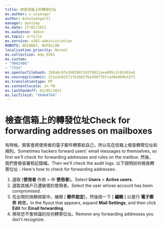 ```yaml
---
title: 檢查信箱上的轉發位址
ms.author: v-aiyengar
author: AshaIyengar21
manager: dansimp
ms.date: 17/02/2021
ms.audience: Admin
ms.topic: article
ms.service: o365-administration
ROBOTS: NOINDEX, NOFOLLOW
localization_priority: Normal
ms.collection: Adm_O365
ms.custom:
- "9002486"
- "7524"
ms.openlocfilehash: 1b0a6c8fe368196f2d1f9811aea895c2c024b2e6
ms.sourcegitcommit: 251e2e82571fb3bb1fbe3dbf7bfca30e004b3373
ms.translationtype: MT
ms.contentlocale: zh-TW
ms.lasthandoff: 03/05/2021
ms.locfileid: "50464764"
---
```

# <a name="check-for-forwarding-addresses-on-mailboxes"></a><span data-ttu-id="30bd4-102">檢查信箱上的轉發位址</span><span class="sxs-lookup"><span data-stu-id="30bd4-102">Check for forwarding addresses on mailboxes</span></span>

<span data-ttu-id="30bd4-103">有時候，駭客會將使用者的電子郵件轉寄給自己，所以先在信箱上檢查轉寄位址和規則。</span><span class="sxs-lookup"><span data-stu-id="30bd4-103">Sometimes hackers forward users' email messages to themselves, so first we'll check for forwarding addresses and rules on the mailbox.</span></span> <span data-ttu-id="30bd4-104">然後，我們會檢查審核記錄檔。</span><span class="sxs-lookup"><span data-stu-id="30bd4-104">Then we'll check the audit logs.</span></span> <span data-ttu-id="30bd4-105">以下說明如何檢查轉寄位址：</span><span class="sxs-lookup"><span data-stu-id="30bd4-105">Here's how to check for forwarding addresses:</span></span>

1. <span data-ttu-id="30bd4-106">選取 [**使用者** 作用  >  中 **使用者**]。</span><span class="sxs-lookup"><span data-stu-id="30bd4-106">Select **Users** > **Active users**.</span></span>
1. <span data-ttu-id="30bd4-107">選取其帳戶已遭破壞的使用者。</span><span class="sxs-lookup"><span data-stu-id="30bd4-107">Select the user whose account has been compromised.</span></span>
1. <span data-ttu-id="30bd4-108">在出現的快顯視窗中，展開 [ **郵件設定**]，然後按一下 [ **編輯** ] 以進行 **電子郵件** 轉寄。</span><span class="sxs-lookup"><span data-stu-id="30bd4-108">In the flyout that appears, expand **Mail Settings**, and then click **Edit** for **Email forwarding**.</span></span>
1. <span data-ttu-id="30bd4-109">移除您不會辨識的任何轉寄位址。</span><span class="sxs-lookup"><span data-stu-id="30bd4-109">Remove any forwarding addresses you don't recognize.</span></span>